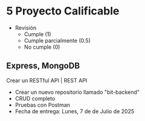 # 5 Proyecto Calificable

* Revisión
  - Cumple (1)
  - Cumple parcialmente (0.5)
  - No cumple (0)

## Express, MongoDB

Crear un RESTful API | REST API

- Crear un nuevo repositorio llamado "bit-backend"
- CRUD completo
- Pruebas con Postman
- Fecha de entrega: Lunes, 7 de de Julio de 2025
